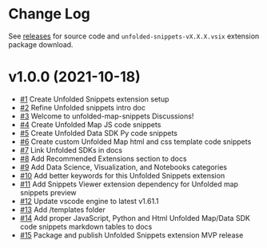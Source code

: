# Change Log

See [releases](https://github.com/RandomFractals/unfolded-map-snippets/releases) for source code and `unfolded-snippets-vX.X.X.vsix` extension package download.

# v1.0.0 (2021-10-18)

- [#1](https://github.com/RandomFractals/unfolded-map-snippets/issues/1)
Create Unfolded Snippets extension setup
- [#2](https://github.com/RandomFractals/unfolded-map-snippets/issues/2)
Refine Unfolded snippets intro doc
- [#3](https://github.com/RandomFractals/unfolded-map-snippets/issues/3)
Welcome to unfolded-map-snippets Discussions!
- [#4](https://github.com/RandomFractals/unfolded-map-snippets/issues/4)
Create Unfolded Map JS code snippets
- [#5](https://github.com/RandomFractals/unfolded-map-snippets/issues/5)
Create Unfolded Data SDK Py code snippets
- [#6](https://github.com/RandomFractals/unfolded-map-snippets/issues/6)
Create custom Unfolded Map html and css template code snippets
- [#7](https://github.com/RandomFractals/unfolded-map-snippets/issues/7)
Link Unfolded SDKs in docs
- [#8](https://github.com/RandomFractals/unfolded-map-snippets/issues/8)
Add Recommended Extensions section to docs
- [#9](https://github.com/RandomFractals/unfolded-map-snippets/issues/9)
Add Data Science, Visualization, and Notebooks categories
- [#10](https://github.com/RandomFractals/unfolded-map-snippets/issues/10)
Add better keywords for this Unfolded Snippets extension
- [#11](https://github.com/RandomFractals/unfolded-map-snippets/issues/11)
Add Snippets Viewer extension dependency for Unfolded map snippets preview
- [#12](https://github.com/RandomFractals/unfolded-map-snippets/issues/12)
Update vscode engine to latest v1.61.1
- [#13](https://github.com/RandomFractals/unfolded-map-snippets/issues/13)
Add /templates folder
- [#14](https://github.com/RandomFractals/unfolded-map-snippets/issues/14)
Add proper JavaScript, Python and Html Unfolded Map/Data SDK code snippets markdown tables to docs
- [#15](https://github.com/RandomFractals/unfolded-map-snippets/issues/15)
Package and publish Unfolded Snippets extension MVP release

